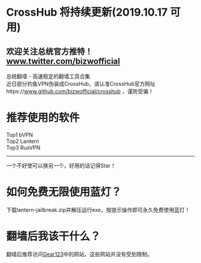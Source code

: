 # CrossHub 将持续更新(2019.10.17 可用)  
## 欢迎关注总统官方推特！ www.twitter.com/bizwofficial  
总统翻墙 - 高速稳定的翻墙工具合集  
近日部分钓鱼VPN伪装成CrossHub，请认准CrossHub官方网址https://www.github.com/bizwofficial/crosshub ，谨防受骗！  
# 推荐使用的软件  
  Top1 bVPN  
  Top2 Lantern  
  Top3 RusVPN  

----------------------------------------------------  
一个不好使可以换另一个，好用的话记得Star！  

# 如何免费无限使用蓝灯？  
下载lantern-jailbreak.zip并解压运行exe，按提示操作即可永久免费使用蓝灯！  

# 翻墙后我该干什么？  
翻墙后推荐访问[Gear123](https://github.com/bizwofficial/gear123)中的网站，这些网站并没有受到限制。
